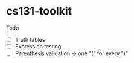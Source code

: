 # cs131-toolkit

Todo 
- [ ] Truth tables
- [ ] Expression testing
- [ ] Parenthesis validation -> one "(" for every ")"
